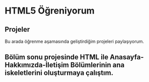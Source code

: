 # HTML5 Öğreniyorum

## Projeler
Bu arada öğrenme aşamasında geliştirdiğim projeleri paylaşıyorum.

## Bölüm sonu projesinde HTML ile Anasayfa-Hakkımızda-İletişim Bölümlerinin ana iskeletlerini oluşturmaya çalıştım.

